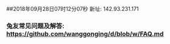 ##2018年09月28日07时12分07秒 新址: 142.93.231.171
### 兔友常见问题及解答: https://github.com/wanggonging/d/blob/w/FAQ.md
